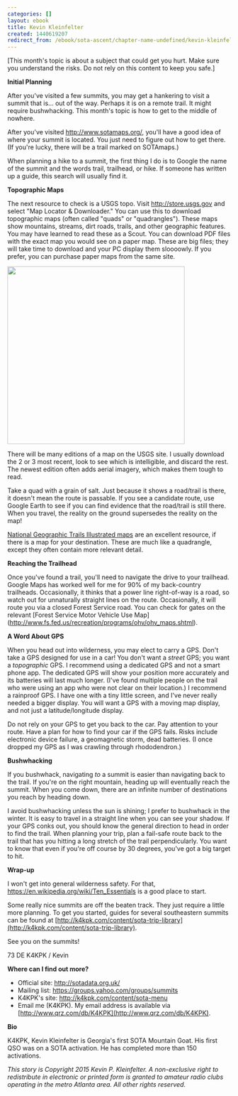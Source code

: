 ```yaml
---
categories: []
layout: ebook
title: Kevin Kleinfelter
created: 1440619207
redirect_from: /ebook/sota-ascent/chapter-name-undefined/kevin-kleinfelter
---
```

[This month's topic is about a subject that could get you hurt.  Make sure you understand the risks.  Do not rely on this content to keep you safe.]

**Initial Planning**

After you've visited a few summits, you may get a hankering to visit a summit that is... out of the way.  Perhaps it is on a remote trail.  It might require bushwhacking.  This month's topic is how to get to the middle of nowhere.

After you've visited http://www.sotamaps.org/, you'll have a good idea of where your summit is located.  You just need to figure out how to get there.  (If you're lucky, there will be a trail marked on SOTAmaps.)

When planning a hike to a summit, the first thing I do is to Google the name of the summit and the words trail, trailhead, or hike.  If someone has written up a guide, this search will usually find it.

**Topographic Maps**

The next resource to check is a USGS topo.  Visit http://store.usgs.gov and select "Map Locator & Downloader."  You can use this to download topographic maps (often called "quads" or "quadrangles").  These maps show mountains, streams, dirt roads, trails, and other geographic features.  You may have learned to read these as a Scout.  You can download PDF files with the exact map you would see on a paper map.  These are big files; they will take time to download and your PC display them sloooowly.  If you prefer, you can purchase paper maps from the same site.

<img src="http://k4kpk.com/sites/k4kpk.com/files/ebook/Stone%20Mountain%20Topo.png" width="400">

There will be many editions of a map on the USGS site.  I usually download the 2 or 3 most recent, look to see which is intelligible, and discard the rest.  The newest edition often adds aerial imagery, which makes them tough to read.

Take a quad with a grain of salt.  Just because it shows a road/trail is there, it doesn't mean the route is passable.  If you see a candidate route, use Google Earth to see if you can find evidence that the road/trail is still there.  When you travel, the reality on the ground supersedes the reality on the map!

[National Geographic Trails Illustrated maps](http://www.amazon.com/s/?url=search-alias%3Daps&field-keywords=national+geographic+trails+illustrated+maps) are an excellent resource, if there is a map for your destination.  These are much like a quadrangle, except they often contain more relevant detail.

**Reaching the Trailhead**

Once you've found a trail, you'll need to navigate the drive to your trailhead.  Google Maps has worked well for me for 90% of my back-country trailheads.  Occasionally, it thinks that a power line right-of-way is a road, so watch out for unnaturally straight lines on the route. Occasionally, it will route you via a closed Forest Service road.  You can check for gates on the relevant [Forest Service Motor Vehicle Use Map] (http://www.fs.fed.us/recreation/programs/ohv/ohv_maps.shtml).

**A Word About GPS**

When you head out into wilderness, you may elect to carry a GPS.  Don't take a GPS designed for use in a car!  You don't want a *street* GPS; you want a *topographic* GPS.  I recommend using a dedicated GPS and not a smart phone app.  The dedicated GPS will show your position more accurately and its batteries will last much longer.  (I've found multiple people on the trail who were using an app who were not clear on their location.)  I recommend a rainproof GPS.  I have one with a tiny little screen, and I've never really needed a bigger display.  You will want a GPS with a moving map display, and not just a latitude/longitude display.

Do not rely on your GPS to get you back to the car.  Pay attention to your route.  Have a plan for how to find your car if the GPS fails.  Risks include electronic device failure, a geomagnetic storm, dead batteries.  (I once dropped my GPS as I was crawling through rhododendron.)

**Bushwhacking**

If you bushwhack, navigating *to* a summit is easier than navigating back to the trail.  If you're on the right mountain, heading up will eventually reach the summit.  When you come down, there are an infinite number of destinations you reach by heading down.

I avoid bushwhacking unless the sun is shining; I prefer to bushwhack in the winter.  It is easy to travel in a straight line when you can see your shadow.  If your GPS conks out, you should know the general direction to head in order to find the trail.  When planning your trip, plan a fail-safe route back to the trail that has you hitting a long stretch of the trail perpendicularly.  You want to know that even if you're off course by 30 degrees, you've got a big target to hit.

**Wrap-up**

I won't get into general wilderness safety.  For that, https://en.wikipedia.org/wiki/Ten_Essentials is a good place to start.

Some really nice summits are off the beaten track.  They just require a little more planning.  To get you started, guides for several southeastern summits can be found at [http://k4kpk.com/content/sota-trip-library](http://k4kpk.com/content/sota-trip-library).

See you on the summits!

73 DE K4KPK / Kevin

__Where can I find out more?__

* Official site: http://sotadata.org.uk/
* Mailing list: https://groups.yahoo.com/groups/summits
* K4KPK's site: http://k4kpk.com/content/sota-menu
* Email me (K4KPK).  My email address is available via [http://www.qrz.com/db/K4KPK](http://www.qrz.com/db/K4KPK).

__Bio__

K4KPK, Kevin Kleinfelter is Georgia's first SOTA Mountain Goat.  His first QSO was on a SOTA activation. He has completed more than 150 activations.

*This story is Copyright 2015 Kevin P. Kleinfelter.  A non-exclusive right to redistribute in electronic or printed form is granted to amateur radio clubs operating in the metro Atlanta area.  All other rights reserved.*
